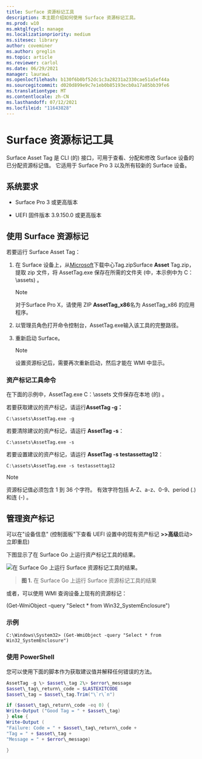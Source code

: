 ```yaml
---
title: Surface 资源标记工具
description: 本主题介绍如何使用 Surface 资源标记工具。
ms.prod: w10
ms.mktglfcycl: manage
ms.localizationpriority: medium
ms.sitesec: library
author: coveminer
ms.author: greglin
ms.topic: article
ms.reviewer: carlol
ms.date: 06/29/2021
manager: laurawi
ms.openlocfilehash: b130f6b0bf52dc1c3a28231a2330cae51a5ef44a
ms.sourcegitcommit: d020d899e9c7e1eb0b85193ecb0a17a85bb39fe6
ms.translationtype: MT
ms.contentlocale: zh-CN
ms.lasthandoff: 07/12/2021
ms.locfileid: "11643828"
---
```

# <a name="surface-asset-tag-tool"></a>Surface 资源标记工具

Surface Asset Tag 是 CLI (的) 接口，可用于查看、分配和修改 Surface 设备的已分配资源标记值。 它适用于 Surface Pro 3 以及所有较新的 Surface 设备。

## <a name="system-requirements"></a>系统要求

- Surface Pro 3 或更高版本

- UEFI 固件版本 3.9.150.0 或更高版本

## <a name="using-surface-asset-tag"></a>使用 Surface 资源标记

若要运行 Surface Asset Tag：

1. 在 Surface 设备上，从[Microsoft](https://www.microsoft.com/download/details.aspx?id=46703)下载中心Tag.zipSurface **Asset** Tag.zip，提取 zip 文件，将 AssetTag.exe 保存在所需的文件夹 (中，本示例中为 C：\\assets) 。

    > [!NOTE]
    > 对于Surface Pro X，请使用 ZIP **AssetTag_x86**名为 AssetTag_x86 的应用程序。

2. 以管理员角色打开命令控制台，AssetTag.exe输入该工具的完整路径。

3. 重新启动 Surface。

    > [!NOTE]
    > 设置资源标记后，需要再次重新启动，然后才能在 WMI 中显示。

### <a name="asset-tag-tool-commands"></a>资产标记工具命令

在下面的示例中，AssetTag.exe C：\assets 文件保存在本地 (的) 。

若要获取建议的资产标记，请运行**AssetTag -g：**

```console
C:\assets\AssetTag.exe -g
```

若要清除建议的资产标记，请运行 **AssetTag -s**：

```console
C:\assets\AssetTag.exe -s
```

若要设置建议的资产标记，请运行 **AssetTag -s testassettag12**：

```
C:\assets\AssetTag.exe -s testassettag12
```

>[!NOTE]
>资源标记值必须包含 1 到 36 个字符。 有效字符包括 A-Z、a-z、0-9、period (.) 和连 (-) 。

## <a name="managing-asset-tags"></a>管理资产标记

可以在"设备信息" (控制面板"下查看 UEFI 设置中的现有资产标记 **>>高级**启动>立即重启) 

下图显示了在 Surface Go 上运行资产标记工具的结果。

![在 Surface Go 上运行 Surface 资源标记工具的结果。](images/assettag-fig1.png)

> **图 1.** 在 Surface Go 上运行 Surface 资源标记工具的结果

或者，可以使用 WMI 查询设备上现有的资源标记：

 (Get-WmiObject -query "Select * from Win32_SystemEnclosure") 

### <a name="example"></a>示例

```console
C:\Windows\System32> (Get-WmiObject -query "Select * from Win32_SystemEnclosure")
```
  
### <a name="using-powershell"></a>使用 PowerShell

您可以使用下面的脚本作为获取建议值并解释任何错误的方法。

```powershell
AssetTag -g \> $asset\_tag 2\> $error\_message  
$asset\_tag\_return\_code = $LASTEXITCODE  
$asset\_tag = $asset\_tag.Trim("\`r\`n")

if ($asset\_tag\_return\_code -eq 0) {  
Write-Output ("Good Tag = " + $asset\_tag)  
} else {  
Write-Output (  
"Failure: Code = " + $asset\_tag\_return\_code +  
"Tag = " + $asset\_tag +  
"Message = " + $error\_message)

}
```
